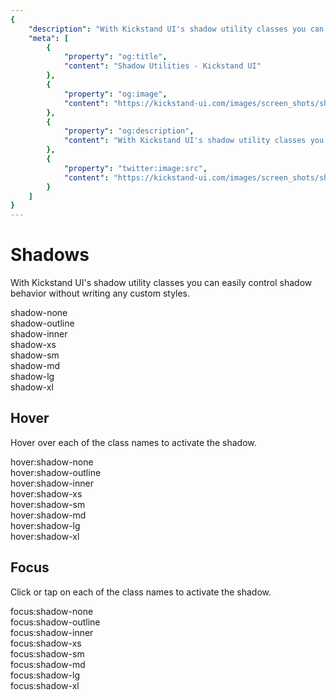 ```yaml
---
{
    "description": "With Kickstand UI's shadow utility classes you can easily control shadow behavior without writing any custom styles.",
    "meta": [
        {
            "property": "og:title",
            "content": "Shadow Utilities - Kickstand UI"
        },
        {
            "property": "og:image",
            "content": "https://kickstand-ui.com/images/screen_shots/shadows.png"
        },
        {
            "property": "og:description",
            "content": "With Kickstand UI's shadow utility classes you can easily control shadow behavior without writing any custom styles."
        },
        {
            "property": "twitter:image:src",
            "content": "https://kickstand-ui.com/images/screen_shots/shadows.png"
        }
    ]
}
---
```


# Shadows

With Kickstand UI's shadow utility classes you can easily control shadow behavior without writing any custom styles.

<div class="display-flex flex-column">
    <div class="my-xxl display-flex space-between">
        <div class="p-sm shadow-none">shadow-none</div>
        <div class="p-sm shadow-outline">shadow-outline</div>
        <div class="p-sm shadow-inner">shadow-inner</div>
        <div class="p-sm shadow-xs">shadow-xs</div>
    </div>
    <div class="my-xxl display-flex space-between">
        <div class="p-sm shadow-sm">shadow-sm</div>
        <div class="p-sm shadow-md">shadow-md</div>
        <div class="p-sm shadow-lg">shadow-lg</div>
        <div class="p-sm shadow-xl">shadow-xl</div>
    </div>
</div>

## Hover

Hover over each of the class names to activate the shadow.

<div class="display-flex flex-column">
    <div class="my-xxl display-flex space-between">
        <div class="p-sm hover:shadow-none">hover:shadow-none</div>
        <div class="p-sm hover:shadow-outline">hover:shadow-outline</div>
        <div class="p-sm hover:shadow-inner">hover:shadow-inner</div>
        <div class="p-sm hover:shadow-xs">hover:shadow-xs</div>
    </div>
    <div class="my-xxl display-flex space-between">
        <div class="p-sm hover:shadow-sm">hover:shadow-sm</div>
        <div class="p-sm hover:shadow-md">hover:shadow-md</div>
        <div class="p-sm hover:shadow-lg">hover:shadow-lg</div>
        <div class="p-sm hover:shadow-xl">hover:shadow-xl</div>
    </div>
</div>

## Focus

Click or tap on each of the class names to activate the shadow.

<div class="display-flex flex-column">
    <div class="my-xxl display-flex space-between">
        <div tabindex="0" class="p-sm focus:shadow-none">focus:shadow-none</div>
        <div tabindex="0" class="p-sm focus:shadow-outline">focus:shadow-outline</div>
        <div tabindex="0" class="p-sm focus:shadow-inner">focus:shadow-inner</div>
        <div tabindex="0" class="p-sm focus:shadow-xs">focus:shadow-xs</div>
    </div>
    <div class="my-xxl display-flex space-between">
        <div tabindex="0" class="p-sm focus:shadow-sm">focus:shadow-sm</div>
        <div tabindex="0" class="p-sm focus:shadow-md">focus:shadow-md</div>
        <div tabindex="0" class="p-sm focus:shadow-lg">focus:shadow-lg</div>
        <div tabindex="0" class="p-sm focus:shadow-xl">focus:shadow-xl</div>
    </div>
</div>
